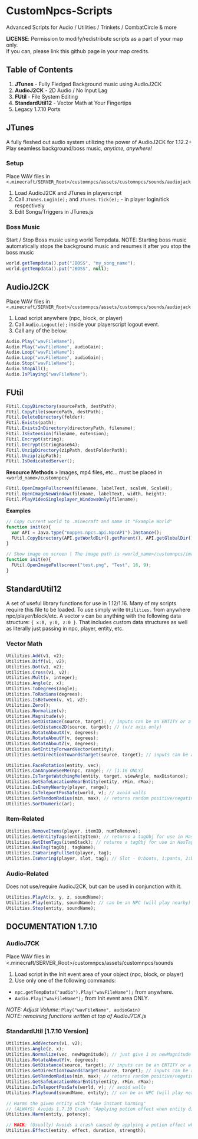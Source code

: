 # CustomNpcs-Scripts
Advanced Scripts for Audio / Utilities / Trinkets / CombatCircle &amp; more

**LICENSE**: Permission to modify/redistribute scripts as a part of your map only.  
If you can, please link this github page in your map credits.

## Table of Contents
1. **JTunes** - Fully Fledged Background music using AudioJ2CK
2. **AudioJ2CK** - 2D Audio / No Input Lag
3. **FUtil** - File System Editing
4. **StandardUtil12** - Vector Math at Your Fingertips
5. Legacy 1.7.10 Ports

## JTunes
A fully fleshed out audio system utilizing the power of AudioJ2CK for 1.12.2+ Play seamless background/boss music, *anytime, anywhere!*

### Setup
Place WAV files in `<.minecraft/SERVER_Root>/customnpcs/assets/customnpcs/sounds/audiojack`
1. Load AudioJ2CK and JTunes in playerscript
2. Call `JTunes.Login(e);` and `JTunes.Tick(e);` - in player login/tick respectively
3. Edit Songs/Triggers in JTunes.js

### Boss Music

Start / Stop Boss music using world Tempdata. NOTE: Starting boss music automatically stops the background music and resumes it after you stop the boss music
```js
world.getTempdata().put("JBOSS", "my_song_name");
world.getTempdata().put("JBOSS", null);
```

## AudioJ2CK
Place WAV files in `<.minecraft/SERVER_Root>/customnpcs/assets/customnpcs/sounds/audiojack`

1. Load script anywhere (npc, block, or player)
2. Call `Audio.Logout(e);` inside your playerscript logout event.  
3. Call any of the below:  

```js
Audio.Play("wavFileName");
Audio.Play("wavFileName", audioGain);
Audio.Loop("wavFileName");
Audio.Loop("wavFileName", audioGain);
Audio.Stop("wavFileName");
Audio.StopAll();
Audio.IsPlaying("wavFileName");
```

## FUtil
```js
FUtil.CopyDirectory(sourcePath, destPath);
FUtil.CopyFile(sourcePath, destPath);
FUtil.DeleteDirectory(folder);
FUtil.Exists(path);
FUtil.ExistsInDirectory(directoryPath, filename);
FUtil.IsExtension(filename, extension);
FUtil.Encrypt(string);
FUtil.Decrypt(stringBase64);
FUtil.UnzipDirectory(zipPath, destFolderPath);
FUtil.Unzip(zipPath);
FUtil.IsDedicatedServer();
```
**Resource Methods**  »  Images, mp4 files, etc... must be placed in `<world_name>/customnpcs/`
```js
FUtil.OpenImageFullscreen(filename, labelText, scaleW, ScaleH);
FUtil.OpenImageNewWindow(filename, labelText, width, height);
FUtil.PlayVideoSingleplayer_WindowsOnly(filename);
```
**Examples**
```js
// Copy current world to .minecraft and name it "Example World"
function init(e){
  var API = Java.type("noppes.npcs.api.NpcAPI").Instance();
  FUtil.CopyDirectory(API.getWorldDir().getParent(), API.getGlobalDir().getParent()+"/Example World");
}
```
```js
// Show image on screen | The image path is <world_name>/customnpcs/image.png
function init(e){
  FUtil.OpenImageFullscreen("test.png", "Test", 16, 9);
}
```

## StandardUtil12
A set of useful library functions for use in 1.12/1.16. Many of my scripts require this file to be loaded. To use simply write `Utilities.` from anywhere npc/player/block/etc. A vector `v` can be anything with the following data structure: `{ x:0, y:0, z:0 }`. That includes custom data structures as well as literally just passing in npc, player, entity, etc.
### Vector Math
```js
Utilities.Add(v1, v2);
Utilities.Diff(v1, v2);
Utilities.Dot(v1, v2);
Utilities.Cross(v1, v2);
Utilities.Mult(v, integer);
Utilities.Angle(z, x);
Utilities.ToDegrees(angle);
Utilities.ToRadians(degrees);
Utilities.IsBetween(v, v1, v2);
Utilities.Zero();
Utilities.Normalize(v);
Utilities.Magnitude(v);
Utilities.GetDistance(source, target); // inputs can be an ENTITY or a VECTOR
Utilities.GetDistance2D(source, target); // (x/z axis only)
Utilities.RotateAboutX(v, degrees);
Utilities.RotateAboutY(v, degrees);
Utilities.RotateAboutZ(v, degrees);
Utilities.GetEntityForwardVector(entity);
Utilities.GetDirectionTowardsTarget(source, target); // inputs can be an ENTITY or a VECTOR

Utilities.FaceRotation(entity, vec);
Utilities.CanAnyoneSeeMe(npc, range); // [1.16 ONLY]
Utilities.IsTargetWatchingMe(entity, target, viewAngle, maxDistance);
Utilities.GetSafeLocationNearEntity(entity, rMin, rMax);
Utilities.IsEnemyNearby(player, range);
Utilities.IsTeleportPosSafe(world, v); // avoid walls
Utilities.GetRandomRadius(min, max); // returns random positive/negative number
Utilities.SortNumeric(ar);
```
### Item-Related
```js
Utilities.RemoveItems(player, itemID, numToRemove);
Utilities.GetEntityTags(entityItem); // returns a tagObj for use in HasTag()
Utilities.GetItemTags(itemStack); // returns a tagObj for use in HasTag()
Utilities.HasTag(tagObj, tagName);
Utilities.IsWearingFullSet(player, tag);
Utilities.IsWearing(player, slot, tag); // Slot - 0:boots, 1:pants, 2:body, 3:head
```
### Audio-Related
Does not use/require AudioJ2CK, but can be used in conjunction with it.
```js
Utilities.PlayAt(x, y, z, soundName);
Utilities.Play(entity, soundName); // can be an NPC (will play nearby) or a player (will only play to them)
Utilities.Stop(entity, soundName);
```

## DOCUMENTATION 1.7.10

### AudioJ7CK 
Place WAV files in <.minecraft/SERVER_Root>/customnpcs/assets/customnpcs/sounds

1. Load script in the Init event area of your object (npc, block, or player)
2. Use only one of the following commands:  
* `npc.getTempData("audio").Play("wavFileName");` from anywhere.
* `Audio.Play("wavFileName");` from Init event area ONLY.

*NOTE: Adjust Volume:* `Play("wavFileName", audioGain)`  
*NOTE: remaining functions written at top of AudioJ7CK.js*

### StandardUtil [1.7.10 Version]
```js
Utilities.AddVectors(v1, v2);
Utilities.Angle(z, x);
Utilities.Normalize(vec, newMagnitude); // just give 1 as newMagnitude
Utilities.RotateAboutY(v, degrees);
Utilities.GetDistance(source, target); // inputs can be an ENTITY or a VECTOR
Utilities.GetDirectionTowardsTarget(source, target); // inputs can be an ENTITY or a VECTOR
Utilities.GetRandomRadius(min, max); // returns random positive/negative number
Utilities.GetSafeLocationNearEntity(entity, rMin, rMax);
Utilities.IsTeleportPosSafe(world, v); // avoid walls
Utilities.PlaySound(soundName, entity); // can be an NPC (will play nearby) or a player (will only play to them)

// Harms the given entity with "fake instant harming"
// (ALWAYS) Avoids 1.7.10 Crash: "Applying potion effect when entity dies throws a Concurrent Modification Exception"
Utilities.Harm(entity, potency); 

// HACK: (Usually) Avoids a crash caused by applying a potion effect when an npc dies
Utilities.Effect(entity, effect, duration, strength);
```
